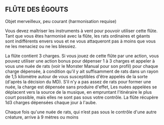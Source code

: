 ## FLÛTE DES ÉGOUTS

Objet merveilleux, peu courant (harmonisation requise)

Vous devez maîtriser les instruments à vent pour pouvoir
utiliser cette flûte. Tant que vous êtes harmonisé avec la
flûte, les rats ordinaires et géants sont indifférents envers
vous et ne vous attaqueront pas à moins que vous ne les
menaciez ou ne les blessiez.

La flûte contient 3 charges. Si vous jouez de cette flûte
par une action, vous pouvez utiliser une action bonus pour
dépenser 1 à 3 charges et appeler à vous une nuée de rats
(voir le Monster Manual pour son profil) pour chaque charge
dépensée, à condition qu'il y ait suffisamment de rats dans
un rayon de 1,5 kilomètre autour de vous susceptibles d'être
appelés de la sorte (d'après la décision du MD). S’il n'y a pas
assez de rats pour former une nuée, la charge est dépensée
sans produire d'effet, Les nuées appelées se déplacent
vers la source de la musique, en empruntant l'itinéraire
le plus court possible, mais elles ne sont pas sous votre
contrôle. La flûte récupère 1d3 charges dépensées chaque
jour à l'aube.

Chaque fois qu'une nuée de rats, qui n’est pas sous le
contrôle d'une autre créature, arrive à 9 mètres ou moins
